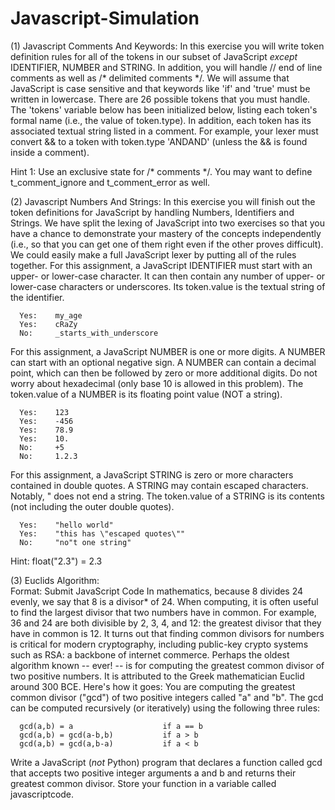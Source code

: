 # Javascript-Simulation

(1) Javascript Comments And Keywords:  In this exercise you will write token definition rules for all of the tokens in our subset of JavaScript *except* IDENTIFIER, NUMBER and STRING. In addition, you will handle // end of line comments as well as /* delimited comments */. We will assume that JavaScript is case sensitive and that keywords like 'if' and 'true' must be written in lowercase. There are 26 possible tokens that you must handle. The 'tokens' variable below has been initialized below, listing each token's formal name (i.e., the value of token.type). In addition, each token has its associated textual string listed in a comment. For example, your lexer must convert && to a token with token.type 'ANDAND' (unless the && is found inside a comment). 

Hint 1: Use an exclusive state for /* comments */. You may want to define t_comment_ignore and t_comment_error as well. 

(2) Javascript Numbers And Strings:  In this exercise you will finish out the token definitions for JavaScript by handling Numbers, Identifiers and Strings. We have split the lexing of JavaScript into two exercises so that you have a chance to demonstrate your mastery of the concepts independently (i.e., so that you can get one of them right even if the other proves difficult). We could easily make a full JavaScript lexer by putting all of the rules together. For this assignment, a JavaScript IDENTIFIER must start with an upper- or lower-case character. It can then contain any number of upper- or lower-case characters or underscores. Its token.value is the textual string of the identifier. 

      Yes:    my_age
      Yes:    cRaZy
      No:     _starts_with_underscore

For this assignment, a JavaScript NUMBER is one or more digits. A NUMBER can start with an optional negative sign. A NUMBER can contain a decimal point, which can then be followed by zero or more additional digits. Do not worry about hexadecimal (only base 10 is allowed in this problem). The token.value of a NUMBER is its floating point value (NOT a string).
      
      Yes:    123
      Yes:    -456
      Yes:    78.9
      Yes:    10.
      No:     +5
      No:     1.2.3

For this assignment, a JavaScript STRING is zero or more characters contained in double quotes. A STRING may contain escaped characters. Notably, \" does not end a string. The token.value of a STRING is its contents (not including the outer double quotes). 
      
      Yes:    "hello world"
      Yes:    "this has \"escaped quotes\""
      No:     "no"t one string" 

Hint: float("2.3") = 2.3

(3) Euclids Algorithm:  
Format: Submit JavaScript Code
In mathematics, because 8 divides 24 evenly, we say that 8 is a divisor* of 24. When computing, it is often useful to find the largest divisor that two numbers have in common. For example, 36 and 24 are both divisible by 2, 3, 4, and 12: the greatest divisor that they have in common is 12. It turns out that finding common divisors for numbers is critical for modern cryptography, including public-key crypto systems such as RSA: a backbone of internet commerce. Perhaps the oldest algorithm known -- ever! -- is for computing the greatest common divisor of two positive numbers. It is attributed to the Greek mathematician Euclid around 300 BCE. Here's how it goes: 
You are computing the greatest common divisor ("gcd") of two positive integers called "a" and "b". The gcd can be computed recursively (or iteratively) using the following three rules: 

      gcd(a,b) = a                    if a == b
      gcd(a,b) = gcd(a-b,b)           if a > b
      gcd(a,b) = gcd(a,b-a)           if a < b 

Write a JavaScript (_not_ Python) program that declares a function called gcd that accepts two positive integer arguments a and b and returns their greatest common divisor. Store your function in a variable called javascriptcode.
